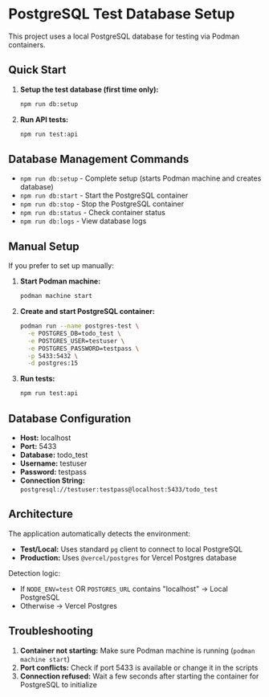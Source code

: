 # PostgreSQL Test Database Setup

This project uses a local PostgreSQL database for testing via Podman containers.

## Quick Start

1. **Setup the test database (first time only):**
   ```bash
   npm run db:setup
   ```

2. **Run API tests:**
   ```bash
   npm run test:api
   ```

## Database Management Commands

- `npm run db:setup` - Complete setup (starts Podman machine and creates database)
- `npm run db:start` - Start the PostgreSQL container
- `npm run db:stop` - Stop the PostgreSQL container
- `npm run db:status` - Check container status
- `npm run db:logs` - View database logs

## Manual Setup

If you prefer to set up manually:

1. **Start Podman machine:**
   ```bash
   podman machine start
   ```

2. **Create and start PostgreSQL container:**
   ```bash
   podman run --name postgres-test \
     -e POSTGRES_DB=todo_test \
     -e POSTGRES_USER=testuser \
     -e POSTGRES_PASSWORD=testpass \
     -p 5433:5432 \
     -d postgres:15
   ```

3. **Run tests:**
   ```bash
   npm run test:api
   ```

## Database Configuration

- **Host:** localhost
- **Port:** 5433
- **Database:** todo_test
- **Username:** testuser
- **Password:** testpass
- **Connection String:** `postgresql://testuser:testpass@localhost:5433/todo_test`

## Architecture

The application automatically detects the environment:

- **Test/Local:** Uses standard `pg` client to connect to local PostgreSQL
- **Production:** Uses `@vercel/postgres` for Vercel Postgres database

Detection logic:
- If `NODE_ENV=test` OR `POSTGRES_URL` contains "localhost" → Local PostgreSQL
- Otherwise → Vercel Postgres

## Troubleshooting

1. **Container not starting:** Make sure Podman machine is running (`podman machine start`)
2. **Port conflicts:** Check if port 5433 is available or change it in the scripts
3. **Connection refused:** Wait a few seconds after starting the container for PostgreSQL to initialize
